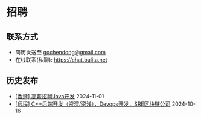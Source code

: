 # 招聘
## 联系方式
- 简历发送至 gochendong@gmail.com
- 在线联系(私聊): https://chat.bulita.net

## 历史发布
- [[香港] 高薪招聘Java开发](https://github.com/gochendong/jobs/issues/2) 2024-11-01
- [[远程] C++后端开发（资深/资浅），Devops开发，SRE区块链公司](https://github.com/gochendong/jobs/issues/1) 2024-10-16
